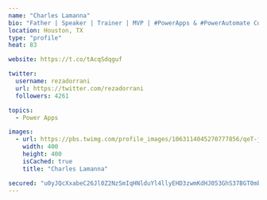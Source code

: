 ```yaml
---
name: "Charles Lamanna"
bio: "Father | Speaker | Trainer | MVP | #PowerApps & #PowerAutomate Community Super User | YouTuber Right-pointing triangle http://youtube.com/c/rezadorrani | Learn - Share - Clockwise rightwards and leftwards open circle arrows"
location: Houston, TX
type: "profile"
heat: 83

website: https://t.co/tAcqSdqguf

twitter:
  username: rezadorrani
  url: https://twitter.com/rezadorrani
  followers: 4261

topics:
  - Power Apps

images:
  - url: https://pbs.twimg.com/profile_images/1063114045270777856/qeT-jpWr_400x400.jpg
    width: 400
    height: 400
    isCached: true
    title: "Charles Lamanna"

secured: "u0yJQcXxabeC26Jl0Z2NzSmIqHNlduYl4llyEHD3zwmKdHJ053GhS37BGT0mb3i/tBrtQxod/Lc4b7IbYLQAyN+9JWqoqy8VmRq78CeRRhJDRUpBlPyuTC6gvudf1J9MV4xD8S4/vPC+mDMpRtHuBGE2U+XBB7NTNG6KkoxmvoiqGQt5R4R4ijUNoz8ZKgwDeDnq1JDARdBrWqTbxSmtCoF/mXB5fXAFPpgZNWY3OXawNgimyYKhn8YIOyo5qOuxFxBuyc29o1GomdbKffDiR96BwFKwYQi/FXNHNsYabQt8aJG6gsyRo2Tapbk0ebw9LW8azEQMrWo9n/J74bdR8hfvAuSyA8yjacXjwfQo4s1LmJQim+qx7b2S4o/J04/EAIVihpy3csefWTv+5GWB8IuuCRe9WxRMV5OMzYqULUM=;JZtnOls76aLOsJrIrr65mA=="
---
```


